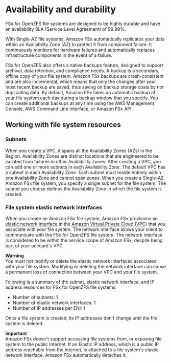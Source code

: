 # Availability and durability<a name="availability-durability"></a>

FSx for OpenZFS file systems are designed to be highly durable and have an availability SLA \(Service Level Agreement\) of 99\.99%\.

With Single\-AZ file systems, Amazon FSx automatically replicates your data within an Availability Zone \(AZ\) to protect it from component failure\. It continuously monitors for hardware failures and automatically replaces infrastructure components in the event of a failure\.

FSx for OpenZFS also offers a native backups feature, designed to support archival, data retention, and compliance needs\. A backup is a secondary, offline copy of your file system\. Amazon FSx backups are crash\-consistent and are also incremental, which means that only the changes after your most recent backup are saved, thus saving on backup storage costs by not duplicating data\. By default, Amazon FSx takes an automatic backup of your file system each day during a backup window that you specify\. You can create additional backups at any time using the AWS Management Console, AWS Command Line Interface, or Amazon FSx API\.

## Working with file system resources<a name="single-multi-az-resources"></a>

### Subnets<a name="fs-subnets"></a>

When you create a VPC, it spans all the Availability Zones \(AZs\) in the Region\. Availability Zones are distinct locations that are engineered to be isolated from failures in other Availability Zones\. After creating a VPC, you can add one or more subnets in each Availability Zone\. The default VPC has a subnet in each Availability Zone\. Each subnet must reside entirely within one Availability Zone and cannot span zones\. When you create a Single\-AZ Amazon FSx file system, you specify a single subnet for the file system\. The subnet you choose defines the Availability Zone in which the file system is created\.

### File system elastic network interfaces<a name="file-system-eni"></a>

 When you create an Amazon FSx file system, Amazon FSx provisions an [elastic network interface](https://docs.aws.amazon.com/vpc/latest/userguide/VPC_ElasticNetworkInterfaces.html) in the [Amazon Virtual Private Cloud \(VPC\)](https://docs.aws.amazon.com/vpc/latest/userguide/what-is-amazon-vpc.html) that you associate with your file system\. The network interface allows your client to communicate with the FSx for OpenZFS file system\. The network interface is considered to be within the service scope of Amazon FSx, despite being part of your account's VPC\.

**Warning**  
You must not modify or delete the elastic network interfaces associated with your file system\. Modifying or deleting the network interface can cause a permanent loss of connection between your VPC and your file system\.

Following is a summary of the subnet, elastic network interface, and IP address resources for FSx for OpenZFS file systems:
+ Number of subnets: 1
+ Number of elastic network interfaces: 1
+ Number of IP addresses per ENI: 1

Once a file system is created, its IP addresses don't change until the file system is deleted\.

**Important**  
Amazon FSx doesn't support accessing file systems from, or exposing file system to the public Internet\. If an Elastic IP address, which is a public IP address reachable from the Internet, is attached to a file system's elastic network interface, Amazon FSx automatically detaches it\.